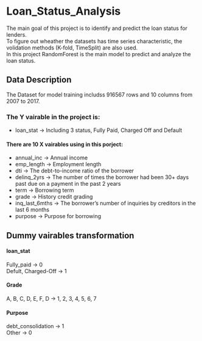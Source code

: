 # Loan_Status_Analysis
The main goal of this project is to identify and predict the loan status for lenders.   
To figure out wheather the datasets has time series characteristic, the volidation methods (K-fold, TimeSplit) are also used.  
In this project RandomForest is the main model to predict and analyze the loan status.  


## Data Description
The Dataset for model training includss 916567 rows and 10 columns from 2007 to 2017. 

### The Y vairable in the project is:  

* loan_stat -> Including 3 status, Fully Paid, Charged Off and Default


#### There are 10 X vairables using in this porject:
  
* annual_inc -> Annual income  
* emp_length -> Employment length  
* dti ->  The debt-to-income ratio of the borrower  
* delinq_2yrs -> The number of times the borrower had been 30+ days past due on a payment in the past 2 years  
* term -> Borrowing term  
* grade -> History credit grading  
* inq_last_6mths -> The borrower’s number of inquiries by creditors in the last 6 months  
* purpose -> Purpose for borrowing  

## Dummy vairables transformation 

#### loan_stat  
Fully_paid -> 0  
Defult, Charged-Off -> 1  
#### Grade  
A, B, C, D, E, F, D -> 1, 2, 3, 4, 5, 6, 7  
#### Purpose  
debt_consolidation -> 1  
Other -> 0  

